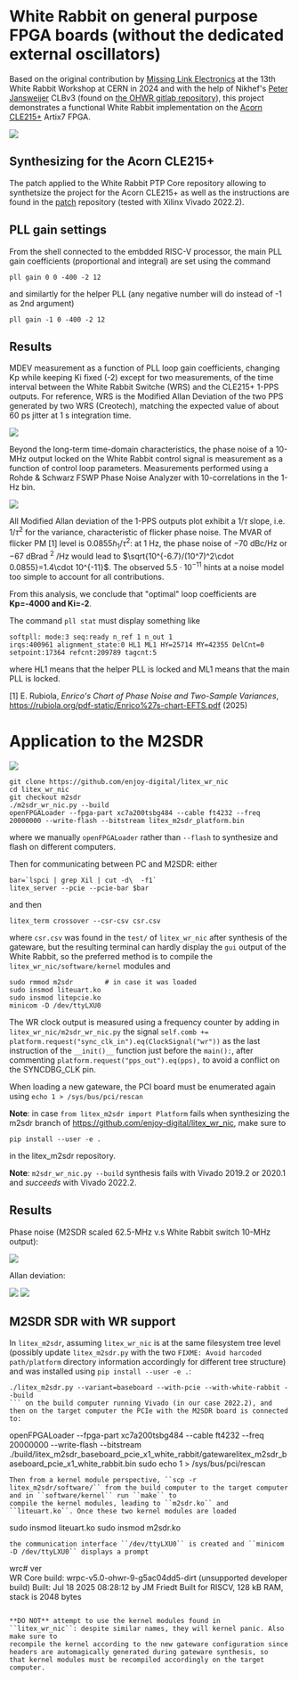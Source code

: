 # White Rabbit on general purpose FPGA boards (without the dedicated external oscillators)

Based on the original contribution by <a href="https://www.missinglinkelectronics.com/wp-content/uploads/2024/03/MLE-Light-Rabbit-Presentation-at-13th-White-Rabbit-Workshop.pdf">Missing Link Electronics</a> at the 13th White Rabbit
Workshop at CERN in 2024 and with the help of Nikhef's <a href="https://www.nikhef.nl/~peterj/">Peter Jansweijer</a>
CLBv3 (found on <a href="https://gitlab.com/ohwr/project/wr-cores/-/tree/master/syn/clbv3_ref_design?ref_type=heads">the OHWR gitlab repository</a>), this project demonstrates a functional White Rabbit implementation
on the <a href="https://enjoy-digital-shop.myshopify.com/products/litex-acorn-baseboard-mini-sqrl-acorn-cle215">Acorn CLE215+</a> Artix7 FPGA.

<img src="pictures/IMG_20250425_163316_728.jpg">

## Synthesizing for the Acorn CLE215+

The patch applied to the White Rabbit PTP Core repository allowing to synthetsize the project for the Acorn
CLE215+ as well as the instructions are found in the <a href="patch/">patch</a> repository (tested with Xilinx Vivado 2022.2).

## PLL gain settings

From the shell connected to the embdded RISC-V processor, the main PLL gain coefficients (proportional and integral) are set using the command
```
pll gain 0 0 -400 -2 12
```

and similartly for the helper PLL (any negative number will do instead of -1 as 2nd argument)
```
pll gain -1 0 -400 -2 12
```

## Results

MDEV measurement as a function of PLL loop gain coefficients, changing Kp while
keeping Ki fixed (-2) except for two measurements, of the time interval between the 
White Rabbit Switche (WRS) and the CLE215+ 1-PPS outputs. For reference, WRS is the Modified 
Allan Deviation of the two PPS generated by two WRS (Creotech),
matching the expected value of about 60 ps jitter at 1 s integration time.

<img src="pictures/mdev.png">

Beyond the long-term time-domain characteristics, the phase noise of a 10-MHz output
locked on the White Rabbit control signal is measurement as a function of control loop
parameters. Measurements performed using a Rohde & Schwarz FSWP 
Phase Noise Analyzer with 10-correlations in the 1-Hz bin.

<img src="pictures/phase_noise_acorn_KiKp.svg">

All Modified Allan deviation of the 1-PPS outputs plot exhibit a $1/\tau$ slope, i.e. $1/\tau^2$ for the variance,
characteristic of flicker phase noise. The MVAR of flicker PM [1] level is $0.0855 h_1/\tau^2$: at
1 Hz, the phase noise of $-70$ dBc/Hz or $-67$ dBrad $^2$ /Hz would lead to 
$\sqrt{10^{-6.7}/(10^7)^2\cdot 0.0855}=1.4\cdot 10^{-11}$. The observed $5.5\cdot 10^{-11}$ hints at a noise
model too simple to account for all contributions.

From this analysis, we conclude that "optimal" loop coefficients are **Kp=-4000 and Ki=-2**.

The command ``pll stat`` must display something like
```
softpll: mode:3 seq:ready n_ref 1 n_out 1
irqs:400961 alignment_state:0 HL1 ML1 HY=25714 MY=42355 DelCnt=0 setpoint:17364 refcnt:209789 tagcnt:5
```
where HL1 means that the helper PLL is locked and ML1 means that the main PLL is 
locked.

[1] E. Rubiola, *Enrico's Chart of Phase Noise and Two-Sample Variances*, https://rubiola.org/pdf-static/Enrico%27s-chart-EFTS.pdf (2025)

# Application to the M2SDR

<img src="pictures/IMG_20250523_083705_167.jpg">

```
git clone https://github.com/enjoy-digital/litex_wr_nic
cd litex_wr_nic
git checkout m2sdr
./m2sdr_wr_nic.py --build
openFPGALoader --fpga-part xc7a200tsbg484 --cable ft4232 --freq 20000000 --write-flash --bitstream litex_m2sdr_platform.bin
```
where we manually ``openFPGALoader`` rather than ``--flash`` to synthesize and flash on different computers.

Then for communicating between PC and M2SDR: either
```
bar=`lspci | grep Xil | cut -d\  -f1`
litex_server --pcie --pcie-bar $bar
```
and then 
```
litex_term crossover --csr-csv csr.csv
```
where ``csr.csv`` was found in the ``test/`` of ``litex_wr_nic`` after synthesis of the gateware, but the
resulting terminal can hardly display the ``gui`` output of the White Rabbit, so the preferred method is
to compile the ``litex_wr_nic/software/kernel`` modules and
```
sudo rmmod m2sdr        # in case it was loaded
sudo insmod liteuart.ko
sudo insmod litepcie.ko
minicom -D /dev/ttyLXU0
```
The WR clock output is measured using a frequency counter by adding in ``litex_wr_nic/m2sdr_wr_nic.py`` the signal ``self.comb += platform.request("sync_clk_in").eq(ClockSignal("wr"))``
as the last instruction of the ``__init()__`` function just before the ``main():``, after commenting ``platform.request("pps_out").eq(pps),`` to avoid a conflict on the SYNCDBG_CLK pin.

When loading a new gateware, the PCI board must be enumerated again using ``echo 1 > /sys/bus/pci/rescan``

**Note**: in case ``from litex_m2sdr import Platform`` fails when synthesizing the m2sdr branch of https://github.com/enjoy-digital/litex_wr_nic, make sure to
```
pip install --user -e .
```
in the litex_m2sdr repository.

**Note**: ``m2sdr_wr_nic.py --build`` synthesis fails with Vivado 2019.2 or 2020.1 and *succeeds* with Vivado 2022.2.

## Results

Phase noise (M2SDR scaled 62.5-MHz v.s White Rabbit switch 10-MHz output):

<img src="pictures/m2sdr.svg">

Allan deviation:

<img src="pictures/M2SDR_vs_WRS_allan.png">

<img src="pictures/Screenshot_2025-06-28_0_134354.png">

## M2SDR SDR with WR support

In ``litex_m2sdr``, assuming ``litex_wr_nic`` is at the same filesystem tree level (possibly update ``litex_m2sdr.py`` with the two 
``FIXME: Avoid harcoded path/platform`` directory information accordingly for different tree structure) and was installed using 
``pip install --user -e .``:
```
./litex_m2sdr.py --variant=baseboard --with-pcie --with-white-rabbit --build
``` on the build computer running Vivado (in our case 2022.2), and then on the target computer the PCIe with the M2SDR board is connected to:
```
openFPGALoader --fpga-part xc7a200tsbg484 --cable ft4232 --freq 20000000 --write-flash --bitstream ./build/litex_m2sdr_baseboard_pcie_x1_white_rabbit/gatewarelitex_m2sdr_baseboard_pcie_x1_white_rabbit.bin
sudo echo 1 > /sys/bus/pci/rescan
```
Then from a kernel module perspective, ``scp -r litex_m2sdr/software/`` from the build computer to the target computer and in ``software/kernel`` run ``make`` to
compile the kernel modules, leading to ``m2sdr.ko`` and ``liteuart.ko``. Once these two kernel modules are loaded
```
sudo insmod liteuart.ko
sudo insmod m2sdr.ko
```
the communication interface ``/dev/ttyLXU0`` is created and ``minicom -D /dev/ttyLXU0`` displays a prompt
```
wrc# ver                                                                                        
WR Core build: wrpc-v5.0-ohwr-9-g5ac04dd5-dirt (unsupported developer build)
Built: Jul 18 2025 08:28:12 by JM Friedt
Built for RISCV, 128 kB RAM, stack is 2048 bytes
```

**DO NOT** attempt to use the kernel modules found in ``litex_wr_nic``: despite similar names, they will kernel panic. Also make sure to
recompile the kernel according to the new gateware configuration since headers are automagically generated during gateware synthesis, so
that kernel modules must be recompiled accordingly on the target computer.
